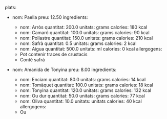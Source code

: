 plats:
  - nom: Paella
    preu: 12.50
    ingredients:
      - nom: Arròs
        quantitat: 200.0
        unitats: grams
        calories: 180 kcal
      - nom: Camaró
        quantitat: 100.0
        unitats: grams
        calories: 90 kcal
      - nom: Pollastre
        quantitat: 150.0
        unitats: grams
        calories: 210 kcal
      - nom: Safrà
        quantitat: 0.5
        unitats: grams
        calories: 2 kcal
      - nom: Aigua
        quantitat: 500.0
        unitats: ml
        calories: 0 kcal
    allergogens:
      - Pot contenir traces de crustacis
      - Conté safrà
      
  - nom: Amanida de Tonyina
    preu: 8.00
    ingredients:
      - nom: Enciam
        quantitat: 80.0
        unitats: grams
        calories: 14 kcal
      - nom: Tomàquet
        quantitat: 100.0
        unitats: grams
        calories: 18 kcal
      - nom: Tonyina
        quantitat: 120.0
        unitats: grams
        calories: 132 kcal
      - nom: Ou dur
        quantitat: 50.0
        unitats: grams
        calories: 77 kcal
      - nom: Oliva
        quantitat: 10.0
        unitats: unitats
        calories: 40 kcal
    allergogens:
      - Ou
